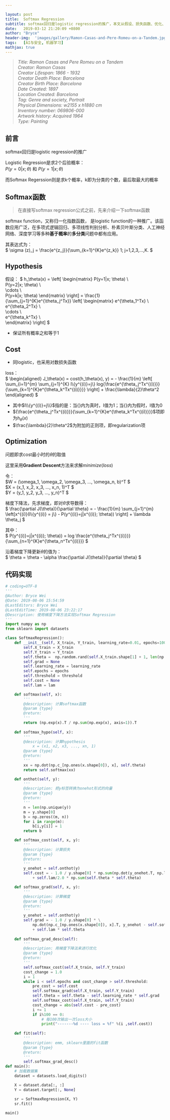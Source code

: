 ```yaml
---

layout: post
title:  Softmax Regression
subtitle: softmax回归是logistic regression的推广，本文从假设、损失函数、优化、正则到代码实现，简述softmax回归的核心
date:   2019-03-12 21:20:09 +0800
author: "Bryce"
header-img:  'images/gallery/Ramon-Casas-and-Pere-Romeu-on-a-Tandem.jpg'
tags:   [AI与安全, 机器学习]
mathjax: true
---
```


> <cite>Title: Ramon Casas and Pere Romeu on a Tandem  
Creator: Ramon Casas  
Creator Lifespan: 1866 - 1932  
Creator Death Place: Barcelona  
Creator Birth Place: Barcelona  
Date Created: 1897  
Location Created: Barcelona  
Tag: Genre and society, Portrait  
Physical Dimensions: w2155 x h1880 cm  
Inventory number: 069806-000  
Artwork history: Acquired 1964  
Type: Painting  </cite>  

## 前言

softmax回归是logistic regression的推广

Logistic Regression是求2个后验概率：  
$P(y=0|x;\theta)$ 和 $P(y=1|x;\theta)$

而Softmax Regerssion则是求k个概率，k即为分类的个数，最后取最大的概率

## Softmax函数  

> 在直接写softmax regression公式之前，先来介绍一下softmax函数

softmax function，又称归一化指数函数， 是logistic function的一种推广。该函数应用广泛，在多项式逻辑回归、多项线性判别分析、朴素贝叶斯分类、人工神经网络、深度学习等多种**基于概率**的**多分类**问题中都有应用。  

其表达式为：  
$
\sigma (z)\_j = \frac{e^{z_j}}{\sum_{k=1}^{K}e^{z_k}} 1; j=1,2,3,...,K.
$
  
## Hypothesis

假设：
$
h_\theta(x) = \left[
                \begin{matrix}
                    P(y=1|x; \theta) \\\
                    P(y=2|x; \theta) \\\
                    \cdots \\\
                    P(y=k|x; \theta)
                \end{matrix}
              \right]
            = \frac{1}{\sum_{j=1}^{K}e^{\theta_j^Tx}} \left[
            \begin{matrix}
                e^{\theta_1^Tx} \\\
                e^{\theta_2^Tx} \\\
                \cdots \\\
                e^{\theta_k^Tx} \\\
            \end{matrix}
            \right]
$

- 保证所有概率之和等于1

## Cost  

- 同logistic，也采用对数损失函数

loss：  
$
\begin{aligned}
J_\theta(x) = cost(h_\theta(x), y)  = - \frac{1}{m} \left[ \sum_{i=1}^{m} \sum_{j=1}^{K} I\\{y^{(i)}=j\\} log{\frac{e^{\theta_j^Tx^{(i)}}}{\sum_{k=1}^{K}e^{\theta_k^Tx^{(i)}}}} \right] + \frac{\lambda}{2}\theta^2
\end{aligned}
$

- 其中$I\\{y^{(i)}=j\\}$指的是：当{}内为真时，I值为1；当{}内为假时，I值为0
- ${\frac{e^{\theta_j^Tx^{(i)}}}{\sum_{k=1}^{K}e^{\theta_k^Tx^{(i)}}}}$项即为$h_\theta(x)$
- $\frac{\lambda}{2}\theta^2$为附加的正则项，即regularization项

## Optimization

问题即求cost最小时的$\theta$的取值  

这里采用**Gradient Descent**方法来求解$minimize(loss)$

令：  
$W = (\omega_1, \omega_2, \omega_3, ..., \omega_n, b)^T $  
$X = (x_1, x_2, x_3, ..., x_n, 1)^T $  
$Y = (y_1, y_2, y_3, ..., y_n)^T $  

梯度下降法，先求梯度，即对$\theta$求导数得：  
$
\frac{\partial J(\theta)}{\partial \theta} = - \frac{1}{m} \sum_{j=1}^{m} \left[x^{(i)}(I\\{y^{(i)} = j\\} - P(y^{(i)}=j|x^{(i)}; \theta)) \right] + \lambda \theta_j
$

其中：  
$
P(y^{(i)}=j|x^{(i)}; \theta)) = log \frac{e^{\theta_j^Tx^{(i)}}}{\sum_{n=1}^{K}e^{\theta_n^Tx^{(i)}}}
$

沿着梯度下降更新$\theta$的值为：  
$
\theta = \theta - \alpha \frac{\partial J(\theta)}{\partial \theta}
$

## 代码实现

```python
# coding=UTF-8
'''
@Author: Bryce Wei
@Date: 2019-08-06 15:54:59
@LastEditors: Bryce Wei
@LastEditTime: 2019-08-06 23:22:17
@Description: 使用梯度下降方法实现Softmax Regression
'''
import numpy as np
from sklearn import datasets

class SoftmaxRegression():
    def __init__(self, X_train, Y_train, learning_rate=0.01, epochs=10000, threshold=0.0001, lam=0.1):
        self.X_train = X_train
        self.Y_train = Y_train
        self.theta =  np.random.rand(self.X_train.shape[1] + 1, len(np.unique(self.Y_train)))
        self.grad = None
        self.learning_rate = learning_rate
        self.epochs = epochs
        self.threshold = threshold
        self.cost = None
        self.lam = lam

    def softmax(self, x):
        '''
        @description: 计算softmax函数
        @param {type} 
        @return: 
        '''
        return (np.exp(x).T / np.sum(np.exp(x), axis=1)).T
        
    def softmax_hypo(self, x):
        '''
        @description: 计算hypothesis
            x = (x1, x2, x3, ..., xn, 1)
        @param {type} 
        @return:  
        '''
        xx = np.dot(np.c_[np.ones(x.shape[0]), x], self.theta)
        return self.softmax(xx)

    def onthot(self, y):
        '''
        @description: 把y标签转换为onehot形式的向量
        @param {type} 
        @return: 
        '''
        n = len(np.unique(y))
        m = y.shape[0]
        b = np.zeros((m, n))
        for i in range(m):
            b[i,y[i]] = 1
        return b

    def softmax_cost(self, x, y):
        '''
        @description: 计算损失
        @param {type} 
        @return: 
        '''
        y_onehot = self.onthot(y)
        self.cost = - 1.0 / y.shape[0] * np.sum(np.dot(y_onehot.T, np.log(self.softmax_hypo(x)))) \
            + self.lam/2.0 * np.sum(self.theta * self.theta)

    def softmax_grad(self, x, y):
        '''
        @description: 计算梯度
        @param {type} 
        @return: 
        '''
        y_onehot = self.onthot(y)
        self.grad = - 1.0 / y.shape[0] * \
            np.dot(np.c_[np.ones(x.shape[0]), x].T, y_onehot - self.softmax_hypo(x)) \
            + self.lam * self.theta
        
    def softmax_grad_desc(self):
        '''
        @description: 用梯度下降法来进行优化
        @param {type} 
        @return: 
        '''
        self.softmax_cost(self.X_train, self.Y_train)
        cost_change = 1.0
        i = 1
        while i < self.epochs and cost_change > self.threshold:
            pre_cost = self.cost
            self.softmax_grad(self.X_train, self.Y_train)
            self.theta = self.theta - self.learning_rate * self.grad
            self.softmax_cost(self.X_train, self.Y_train)
            cost_change = abs(self.cost - pre_cost)
            i += 1
            if i%100 == 0:
                # 每100次输出一次loss大小
                print("-------%d ---- loss = %f" %(i ,self.cost))
        
    def fit(self):
        '''
        @description: emm, sklearn里面的fit函数 
        @param {type} 
        @return: 
        '''
        self.softmax_grad_desc()
def main():
    # 加载数据集
    dataset = datasets.load_digits()

    X = dataset.data[:, :]
    Y = dataset.target[:, None]

    sr = SoftmaxRegression(X, Y)
    sr.fit()
    
main()
```
